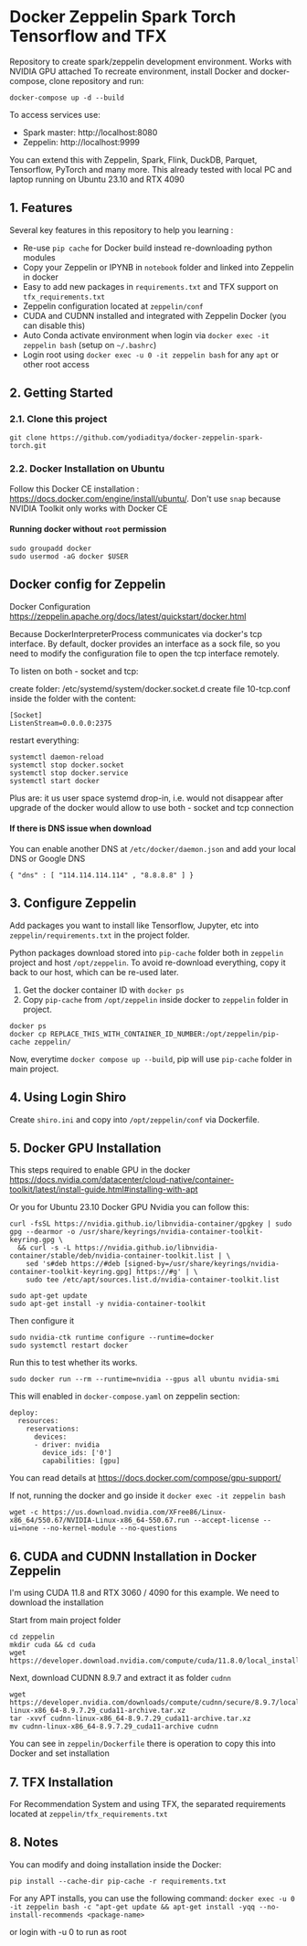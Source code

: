 # Docker Zeppelin Spark Torch Tensorflow and TFX
Repository to create spark/zeppelin development environment. Works with NVIDIA GPU attached
To recreate environment, install Docker and docker-compose, clone repository and run:

```
docker-compose up -d --build
```

To access services use:
- Spark master: http://localhost:8080
- Zeppelin: http://localhost:9999

You can extend this with Zeppelin, Spark, Flink, DuckDB, Parquet, Tensorflow, PyTorch and many more.
This already tested with local PC and laptop running on Ubuntu 23.10 and RTX 4090

## 1. Features 

Several key features in this repository to help you learning :

- Re-use `pip cache` for Docker build instead re-downloading python modules
- Copy your Zeppelin or IPYNB in `notebook` folder and linked into Zeppelin in docker
- Easy to add new packages in `requirements.txt` and TFX support on `tfx_requirements.txt`
- Zeppelin configuration located at `zeppelin/conf` 
- CUDA and CUDNN installed and integrated with Zeppelin Docker (you can disable this)
- Auto Conda activate environment when login via `docker exec -it zeppelin bash` (setup on `~/.bashrc`)
- Login root using `docker exec -u 0 -it zeppelin bash` for any `apt` or other root access

## 2. Getting Started

### 2.1. Clone this project

`git clone https://github.com/yodiaditya/docker-zeppelin-spark-torch.git`

### 2.2. Docker Installation on Ubuntu

Follow this Docker CE installation : <https://docs.docker.com/engine/install/ubuntu/>. 
Don't use `snap` because NVIDIA Toolkit only works with Docker CE

#### Running docker without `root` permission

```
sudo groupadd docker
sudo usermod -aG docker $USER
```

## Docker config for Zeppelin

Docker Configuration <https://zeppelin.apache.org/docs/latest/quickstart/docker.html>

Because DockerInterpreterProcess communicates via docker's tcp interface.
By default, docker provides an interface as a sock file, so you need to modify the configuration file to open the tcp interface remotely.

To listen on both - socket and tcp:

create folder: /etc/systemd/system/docker.socket.d
create file 10-tcp.conf inside the folder with the content:

```
[Socket]
ListenStream=0.0.0.0:2375
```

restart everything:

```
systemctl daemon-reload
systemctl stop docker.socket
systemctl stop docker.service
systemctl start docker
```

Plus are: it us user space systemd drop-in, i.e. would not disappear after upgrade of the docker
would allow to use both - socket and tcp connection

#### If there is DNS issue when download 
You can enable another DNS at `/etc/docker/daemon.json` and add your local DNS or Google DNS

```
{ "dns" : [ "114.114.114.114" , "8.8.8.8" ] } 
```

## 3. Configure Zeppelin

Add packages you want to install like Tensorflow, Jupyter, etc into `zeppelin/requirements.txt` in the project folder.

Python packages download stored into `pip-cache` folder both in `zeppelin` project and host `/opt/zeppelin`.
To avoid re-download everything, copy it back to our host, which can be re-used later.

1. Get the docker container ID with `docker ps`
2. Copy `pip-cache` from `/opt/zeppelin` inside docker to `zeppelin` folder in project. 

```
docker ps 
docker cp REPLACE_THIS_WITH_CONTAINER_ID_NUMBER:/opt/zeppelin/pip-cache zeppelin/
```

Now, everytime `docker compose up --build`, pip will use `pip-cache` folder in main project.

## 4. Using Login Shiro
Create `shiro.ini` and copy into `/opt/zeppelin/conf` via Dockerfile.

## 5. Docker GPU Installation 
This steps required to enable GPU in the docker
<https://docs.nvidia.com/datacenter/cloud-native/container-toolkit/latest/install-guide.html#installing-with-apt>

Or you for Ubuntu 23.10 Docker GPU Nvidia you can follow this: 

```
curl -fsSL https://nvidia.github.io/libnvidia-container/gpgkey | sudo gpg --dearmor -o /usr/share/keyrings/nvidia-container-toolkit-keyring.gpg \
  && curl -s -L https://nvidia.github.io/libnvidia-container/stable/deb/nvidia-container-toolkit.list | \
    sed 's#deb https://#deb [signed-by=/usr/share/keyrings/nvidia-container-toolkit-keyring.gpg] https://#g' | \
    sudo tee /etc/apt/sources.list.d/nvidia-container-toolkit.list

sudo apt-get update
sudo apt-get install -y nvidia-container-toolkit
```

Then configure it

```
sudo nvidia-ctk runtime configure --runtime=docker
sudo systemctl restart docker
```

Run this to test whether its works. 

```
sudo docker run --rm --runtime=nvidia --gpus all ubuntu nvidia-smi
```

This will enabled in `docker-compose.yaml` on zeppelin section:

```
deploy:
  resources:
    reservations:
      devices:
      - driver: nvidia
        device_ids: ['0']
        capabilities: [gpu]
```

You can read details at <https://docs.docker.com/compose/gpu-support/>


If not, running the docker and go inside it `docker exec -it zeppelin bash`

```
wget -c https://us.download.nvidia.com/XFree86/Linux-x86_64/550.67/NVIDIA-Linux-x86_64-550.67.run --accept-license --ui=none --no-kernel-module --no-questions 
```

## 6. CUDA and CUDNN Installation in Docker Zeppelin
I'm using CUDA 11.8 and RTX 3060 / 4090 for this example. We need to download the installation

Start from main project folder
```
cd zeppelin
mkdir cuda && cd cuda
wget https://developer.download.nvidia.com/compute/cuda/11.8.0/local_installers/cuda_11.8.0_520.61.05_linux.run
```

Next, download CUDNN 8.9.7 and extract it as folder `cudnn`

```
wget https://developer.nvidia.com/downloads/compute/cudnn/secure/8.9.7/local_installers/11.x/cudnn-linux-x86_64-8.9.7.29_cuda11-archive.tar.xz
tar -xvvf cudnn-linux-x86_64-8.9.7.29_cuda11-archive.tar.xz
mv cudnn-linux-x86_64-8.9.7.29_cuda11-archive cudnn
```

You can see in `zeppelin/Dockerfile` there is operation to copy this into Docker and set installation

## 7. TFX Installation

For Recommendation System and using TFX, the separated requirements located at `zeppelin/tfx_requirements.txt`


## 8. Notes
You can modify and doing installation inside the Docker:

`pip install --cache-dir pip-cache -r requirements.txt`

For any APT installs, you can use the following command: 
`docker exec -u 0 -it zeppelin bash -c "apt-get update && apt-get install -yqq --no-install-recommends <package-name>`

or login with -u 0 to run as root
